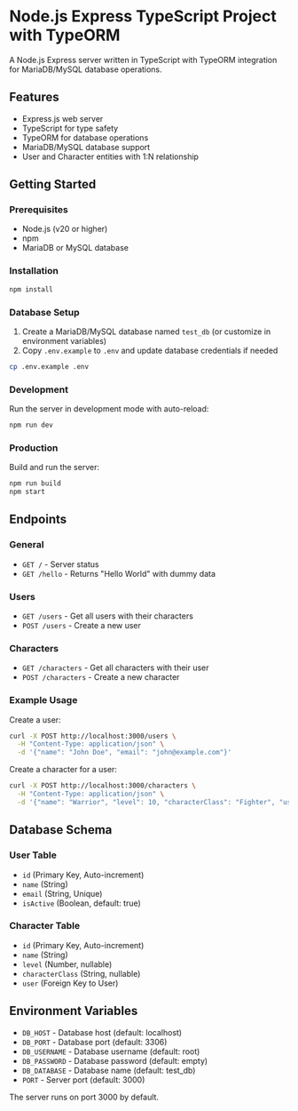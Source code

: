 # Node.js Express TypeScript Project with TypeORM

A Node.js Express server written in TypeScript with TypeORM integration for MariaDB/MySQL database operations.

## Features

- Express.js web server
- TypeScript for type safety
- TypeORM for database operations
- MariaDB/MySQL database support
- User and Character entities with 1:N relationship

## Getting Started

### Prerequisites
- Node.js (v20 or higher)
- npm
- MariaDB or MySQL database

### Installation
```bash
npm install
```

### Database Setup
1. Create a MariaDB/MySQL database named `test_db` (or customize in environment variables)
2. Copy `.env.example` to `.env` and update database credentials if needed
```bash
cp .env.example .env
```

### Development
Run the server in development mode with auto-reload:
```bash
npm run dev
```

### Production
Build and run the server:
```bash
npm run build
npm start
```

## Endpoints

### General
- `GET /` - Server status
- `GET /hello` - Returns "Hello World" with dummy data

### Users
- `GET /users` - Get all users with their characters
- `POST /users` - Create a new user

### Characters  
- `GET /characters` - Get all characters with their user
- `POST /characters` - Create a new character

### Example Usage

Create a user:
```bash
curl -X POST http://localhost:3000/users \
  -H "Content-Type: application/json" \
  -d '{"name": "John Doe", "email": "john@example.com"}'
```

Create a character for a user:
```bash
curl -X POST http://localhost:3000/characters \
  -H "Content-Type: application/json" \
  -d '{"name": "Warrior", "level": 10, "characterClass": "Fighter", "user": {"id": 1}}'
```

## Database Schema

### User Table
- `id` (Primary Key, Auto-increment)
- `name` (String)
- `email` (String, Unique)
- `isActive` (Boolean, default: true)

### Character Table
- `id` (Primary Key, Auto-increment)
- `name` (String)
- `level` (Number, nullable)
- `characterClass` (String, nullable)
- `user` (Foreign Key to User)

## Environment Variables

- `DB_HOST` - Database host (default: localhost)
- `DB_PORT` - Database port (default: 3306)
- `DB_USERNAME` - Database username (default: root)
- `DB_PASSWORD` - Database password (default: empty)
- `DB_DATABASE` - Database name (default: test_db)
- `PORT` - Server port (default: 3000)

The server runs on port 3000 by default.
